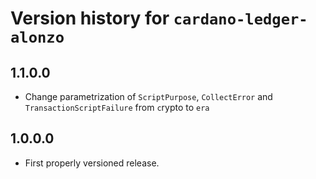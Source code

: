 # Version history for `cardano-ledger-alonzo`

## 1.1.0.0

* Change parametrization of `ScriptPurpose`, `CollectError` and `TransactionScriptFailure`
  from `c`rypto to `era`

## 1.0.0.0

* First properly versioned release.
